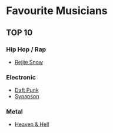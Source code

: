 # Favourite Musicians

## TOP 10



### Hip Hop / Rap

* [Rejjie Snow](https://open.spotify.com/artist/3lLHpTOJ11tWiUNGYN14gt?si=iK6cbs3MTDqPq8zP3WCicQ)

### Electronic

* [Daft Punk ](https://open.spotify.com/artist/4tZwfgrHOc3mvqYlEYSvVi?si=vCiON3-JQmy0fMCT4Ncglw)
* [Synapson](https://open.spotify.com/artist/5EGOerlVYxwqxaTLEWumBR?si=0NbfNkwwTxe6YlvHBB9rTA)

### Metal

* [Heaven & Hell](https://open.spotify.com/artist/4UjiBRkTw9VmvDZiJZKPJ7?si=2HevVvxfQH-4LurGLhfMug)



